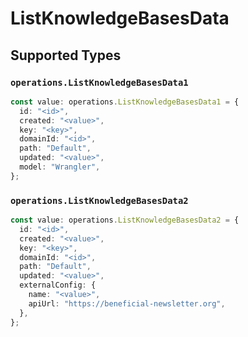 # ListKnowledgeBasesData


## Supported Types

### `operations.ListKnowledgeBasesData1`

```typescript
const value: operations.ListKnowledgeBasesData1 = {
  id: "<id>",
  created: "<value>",
  key: "<key>",
  domainId: "<id>",
  path: "Default",
  updated: "<value>",
  model: "Wrangler",
};
```

### `operations.ListKnowledgeBasesData2`

```typescript
const value: operations.ListKnowledgeBasesData2 = {
  id: "<id>",
  created: "<value>",
  key: "<key>",
  domainId: "<id>",
  path: "Default",
  updated: "<value>",
  externalConfig: {
    name: "<value>",
    apiUrl: "https://beneficial-newsletter.org",
  },
};
```


